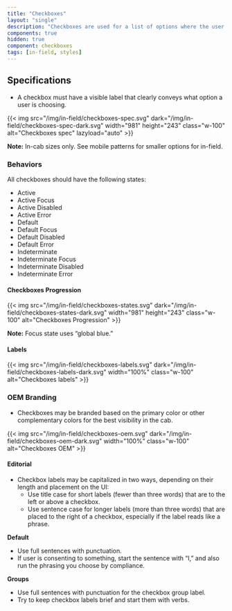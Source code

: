 ```yaml
---
title: "Checkboxes"
layout: "single"
description: "Checkboxes are used for a list of options where the user may select multiple options, including all or none."
components: true
hidden: true
component: checkboxes
tags: [in-field, styles]
---
```


## Specifications

- A checkbox must have a visible label that clearly conveys what option a user is choosing.

{{< img src="/img/in-field/checkboxes-spec.svg" dark="/img/in-field/checkboxes-spec-dark.svg" width="981" height="243" class="w-100" alt="Checkboxes spec" lazyload="auto" >}}

**Note:** In-cab sizes only. See mobile patterns for smaller options for in-field.

### Behaviors

All checkboxes should have the following states:

- Active
- Active Focus
- Active Disabled
- Active Error
- Default
- Default Focus
- Default Disabled
- Default Error
- Indeterminate
- Indeterminate Focus
- Indeterminate Disabled
- Indeterminate Error

#### Checkboxes Progression

{{< img src="/img/in-field/checkboxes-states.svg" dark="/img/in-field/checkboxes-states-dark.svg" width="981" height="243" class="w-100" alt="Checkboxes Progression" >}}

**Note:** Focus state uses “global blue.”

#### Labels

{{< img src="/img/in-field/checkboxes-labels.svg" dark="/img/in-field/checkboxes-labels-dark.svg" width="100%" class="w-100" alt="Checkboxes labels" >}}

### OEM Branding

- Checkboxes may be branded based on the primary color or other complementary colors for the best visibility in the cab.

{{< img src="/img/in-field/checkboxes-oem.svg" dark="/img/in-field/checkboxes-oem-dark.svg" width="100%" class="w-100" alt="Checkboxes OEM" >}}

#### Editorial

- Checkbox labels may be capitalized in two ways, depending on their length and placement on the UI:
  - Use title case for short labels (fewer than three words) that are to the left or above a checkbox.
  - Use sentence case for longer labels (more than three words) that are placed to the right of a checkbox, especially if the label reads like a phrase.

**Default**

- Use full sentences with punctuation.
- If user is consenting to something, start the sentence with “I,” and also run the phrasing you choose by compliance.

**Groups**

- Use full sentences with punctuation for the checkbox group label.
- Try to keep checkbox labels brief and start them with verbs.
